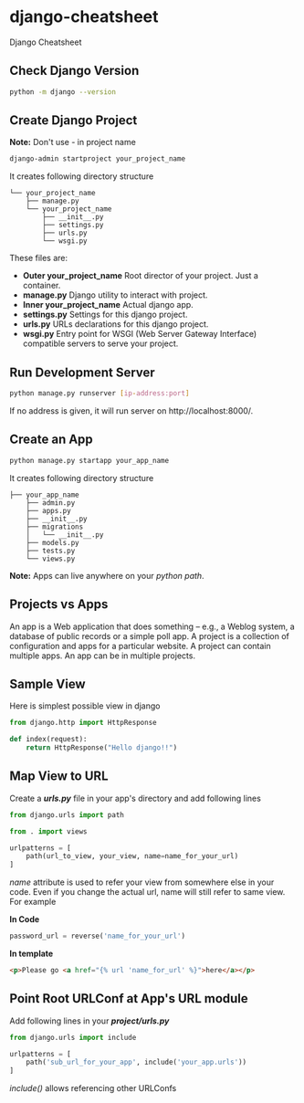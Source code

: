 # django-cheatsheet
Django Cheatsheet

## Check Django Version
```bash
python -m django --version
```

## Create Django Project
**Note:** Don't use - in project name
```bash
django-admin startproject your_project_name
```
It creates following directory structure
```
└── your_project_name
    ├── manage.py
    └── your_project_name
        ├── __init__.py
        ├── settings.py
        ├── urls.py
        └── wsgi.py
```
These files are:
* **Outer your_project_name** Root director of your project. Just a container.
* **manage.py** Django utility to interact with project.
* **Inner your_project_name** Actual django app.
* **settings.py** Settings for this django project.
* **urls.py** URLs declarations for this django project.
* **wsgi.py** Entry point for WSGI (Web Server Gateway Interface) compatible servers to serve your project.

## Run Development Server
```bash
python manage.py runserver [ip-address:port]
```
If no address is given, it will run server on http://localhost:8000/.

## Create an App
```bash
python manage.py startapp your_app_name
```
It creates following directory structure
```
├── your_app_name
    ├── admin.py
    ├── apps.py
    ├── __init__.py
    ├── migrations
    │   └── __init__.py
    ├── models.py
    ├── tests.py
    └── views.py
```
**Note:** Apps can live anywhere on your *python path*.

## Projects vs Apps
An app is a Web application that does something – e.g., a Weblog system, a database of public records or a simple poll app. A project is a collection of configuration and apps for a particular website. A project can contain multiple apps. An app can be in multiple projects.

## Sample View
Here is simplest possible view in django
```python
from django.http import HttpResponse

def index(request):
    return HttpResponse("Hello django!!")
```

## Map View to URL
Create a ***urls.py*** file in your app's directory and add following lines
```python
from django.urls import path

from . import views

urlpatterns = [
    path(url_to_view, your_view, name=name_for_your_url)
]
```
*name* attribute is used to refer your view from somewhere else in your code. Even if you change the actual url, name will still refer to same view. For example

**In Code**
```python
password_url = reverse('name_for_your_url')
```

**In template**
```html
<p>Please go <a href="{% url 'name_for_url' %}">here</a></p>
```

## Point Root URLConf at App's URL module
Add following lines in your ***project/urls.py***
```python
from django.urls import include

urlpatterns = [
    path('sub_url_for_your_app', include('your_app.urls'))
]
```
*include()* allows referencing other URLConfs
